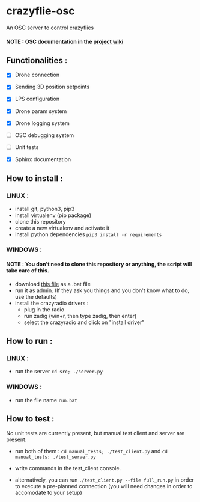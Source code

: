 # crazyflie-osc
An OSC server to control crazyflies

#### NOTE : OSC documentation in the [project wiki](https://github.com/4rzael/crazyflie-osc/wiki)

## Functionalities :

* [x] Drone connection

* [x] Sending 3D position setpoints

* [x] LPS configuration

* [x] Drone param system

* [x] Drone logging system

* [ ] OSC debugging system

* [ ] Unit tests

* [x] Sphinx documentation

## How to install :

### LINUX :

* install git, python3, pip3
* install virtualenv (pip package)
* clone this repository
* create a new virtualenv and activate it
* install python dependencies `pip3 install -r requirements`

### WINDOWS :

#### NOTE : You don't need to clone this repository or anything, the script will take care of this.
* download [this file](https://gist.github.com/4rzael/b65ba5880ff7d0c1106d8b3dc9d719ca#file-install-crazyflie-osc-bat) as a .bat file
* run it as admin. (If they ask you things and you don't know what to do, use the defaults)
* install the crazyradio drivers :
  * plug in the radio
  * run zadig (win+r, then type zadig, then enter)
  * select the crazyradio and click on "install driver"

## How to run :

### LINUX :

* run the server `cd src; ./server.py`

### WINDOWS :

* run the file name `run.bat`

## How to test :

No unit tests are currently present, but manual test client and server are present.

* run both of them : `cd manual_tests; ./test_client.py` and `cd manual_tests; ./test_server.py`

* write commands in the test_client console.

* alternatively, you can run `./test_client.py --file full_run.py` in order to execute a pre-planned connection (you will need changes in order to accomodate to your setup)
